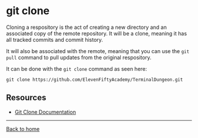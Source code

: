 # git clone

Cloning a respository is the act of creating a new directory and an associated copy of the remote repository. It will be a clone, meaning it has all tracked commits and commit history. 

It will also be associated with the remote, meaning that you can use the `git pull` command to pull updates from the original respository. 

It can be done with the `git clone` command as seen here: 

```
git clone https://github.com/ElevenFiftyAcademy/TerminalDungeon.git
```

## Resources

- [Git Clone Documentation](https://git-scm.com/docs/git-clone)

---

[Back to home](../README.md)